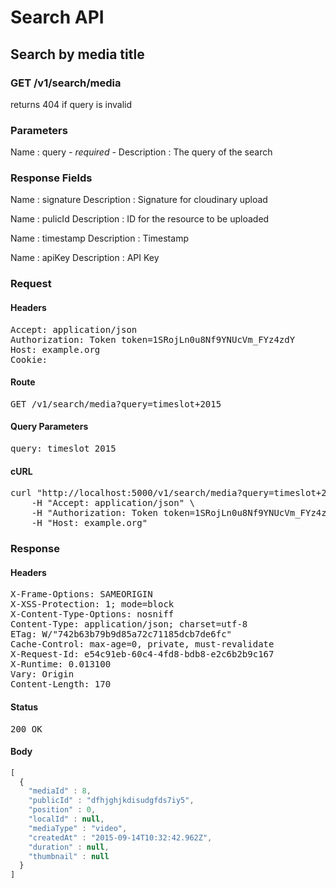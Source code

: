 # Search API

## Search by media title

### GET /v1/search/media

returns 404 if query is invalid



### Parameters

Name : query *- required -*
Description : The query of the search


### Response Fields

Name : signature
Description : Signature for cloudinary upload

Name : pulicId
Description : ID for the resource to be uploaded

Name : timestamp
Description : Timestamp

Name : apiKey
Description : API Key

### Request

#### Headers

<pre>Accept: application/json
Authorization: Token token=1SRojLn0u8Nf9YNUcVm_FYz4zdY
Host: example.org
Cookie: </pre>

#### Route

<pre>GET /v1/search/media?query=timeslot+2015</pre>

#### Query Parameters

<pre>query: timeslot 2015</pre>

#### cURL

<pre class="request">curl &quot;http://localhost:5000/v1/search/media?query=timeslot+2015&quot; -X GET \
	-H &quot;Accept: application/json&quot; \
	-H &quot;Authorization: Token token=1SRojLn0u8Nf9YNUcVm_FYz4zdY&quot; \
	-H &quot;Host: example.org&quot;</pre>

### Response

#### Headers

<pre>X-Frame-Options: SAMEORIGIN
X-XSS-Protection: 1; mode=block
X-Content-Type-Options: nosniff
Content-Type: application/json; charset=utf-8
ETag: W/&quot;742b63b79b9d85a72c71185dcb7de6fc&quot;
Cache-Control: max-age=0, private, must-revalidate
X-Request-Id: e54c91eb-60c4-4fd8-bdb8-e2c6b2b9c167
X-Runtime: 0.013100
Vary: Origin
Content-Length: 170</pre>

#### Status

<pre>200 OK</pre>

#### Body

```javascript
[
  {
    "mediaId" : 8,
    "publicId" : "dfhjghjkdisudgfds7iy5",
    "position" : 0,
    "localId" : null,
    "mediaType" : "video",
    "createdAt" : "2015-09-14T10:32:42.962Z",
    "duration" : null,
    "thumbnail" : null
  }
]
```
